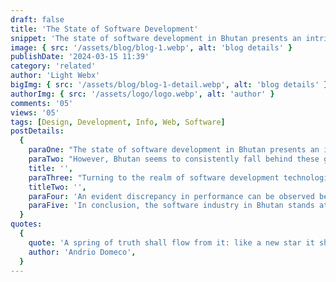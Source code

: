 ```yaml
---
draft: false
title: 'The State of Software Development'
snippet: 'The state of software development in Bhutan presents an intriguing paradox.'
image: { src: '/assets/blog/blog-1.webp', alt: 'blog details' }
publishDate: '2024-03-15 11:39'
category: 'related'
author: 'Light Webx'
bigImg: { src: '/assets/blog/blog-1-detail.webp', alt: 'blog details' }
authorImg: { src: '/assets/logo/logo.webp', alt: 'author' }
comments: '05'
views: '05'
tags: [Design, Development, Info, Web, Software]
postDetails:
  {
    paraOne: "The state of software development in Bhutan presents an intriguing paradox. While the country's technological needs and aspirations continue to evolve, its software industry appears stagnant. Although relatively nascent, the Bhutanese software sector lags behind the rapid pace of global technological advancements. Reflecting on the broader context, the global software industry has undergone significant transformations over the years, marked by pivotal moments such as the dot-com bubble of the 90s, the advent of the iPhone and the subsequent app revolution in the early 2010s, the emergence of cryptocurrency and web3 trends in the 2020s, and the current focus on AI-driven innovation.",
    paraTwo: "However, Bhutan seems to consistently fall behind these global trends. While it's not imperative for Bhutan to constantly chase every hype train, it's essential to seize opportunities at the right time, rather than arriving late to the party after the market has already shifted or crashed. Instead of adopting a defeatist mindset due to its small size, Bhutan should embrace its uniqueness as a competitive advantage, fostering a culture of innovation and adaptability.",
    title: '',
    paraThree: "Turning to the realm of software development technologies, there appears to be a prevailing attitude among Bhutanese engineers and developers of sticking to familiar tools and methodologies learned in college. While familiarity with certain technologies is important, complacency stifles growth and innovation. It's crucial for professionals in the field to continuously update their skills and explore new tools and techniques. Failure to do so risks obsolescence, as user needs and technological landscapes evolve rapidly.",
    titleTwo: '',
    paraFour: 'An evident discrepancy in performance can be observed between Bhutanese government websites and their international counterparts. Despite having access to the same resources and tools, Bhutanese developers often produce subpar products compared to global standards. This highlights the importance of not just meeting the minimum requirements of a project but striving for excellence and innovation in every endeavor.',
    paraFive: 'In conclusion, the software industry in Bhutan stands at a crossroads, poised for transformation and growth. By embracing a forward-thinking mindset, fostering innovation, and continuously evolving skill sets, Bhutan can position itself as a competitive player in the global software arena.',
  }
quotes:
  {
    quote: 'A spring of truth shall flow from it: like a new star it shall scatter the darkness of ignorance, and cause a light heretofore unknown to shine amongst men.',
    author: 'Andrio Domeco',
  }
---
```


